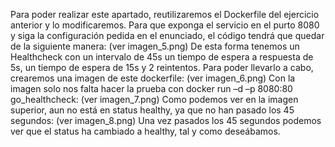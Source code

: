 Para poder realizar este apartado, reutilizaremos el Dockerfile del ejercicio anterior y lo modificaremos. Para que exponga el servicio en el purto 8080 y siga la configuración pedida en el enunciado, el código tendrá que quedar de la siguiente manera: (ver imagen_5.png)
De esta forma tenemos un Healthcheck con un intervalo de 45s un tiempo de espera a respuesta de 5s, un tiempo de espera de 15s y 2 reintentos.
Para poder llevarlo a cabo, crearemos una imagen de este dockerfile: (ver imagen_6.png)
Con la imagen solo nos falta hacer la prueba con docker run –d –p 8080:80 go_healthcheck: (ver imagen_7.png)
Como podemos ver en la imagen superior, aun no está en status healthy, ya que no han pasado los 45 segundos: (ver imagen_8.png)
Una vez pasados los 45 segundos podemos ver que el status ha cambiado a healthy, tal y como deseábamos.
